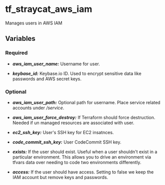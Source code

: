 # tf_straycat_aws_iam
Manages users in AWS IAM

## Variables
### Required
* ___aws_iam_user_name:___ Username for user.

* ___keybase_id:___ Keybase.io ID. Used to encrypt sensitive data like passwords and AWS secret keys.

### Optional
* ___aws_iam_user_path:___ Optional path for username.  Place service related accounts under _/service_.

* ___aws_iam_user_force_destroy:___ If Terraform should force destruction.  Needed if un managed resources are associated with user.

* ___ec2_ssh_key:___ User's SSH key for EC2 insatnces.

* ___code_commit_ssh_key:___ User CodeCommit SSH key.

* ___exists:___ If the user should exist. Useful when a user shouldn't exist in a particular environment. This allows you to drive an environment via tfvars data over needing to code two environments differently.

* ___access:___ If the user should have access. Setting to false we keep the IAM account but remove keys and passwords.

